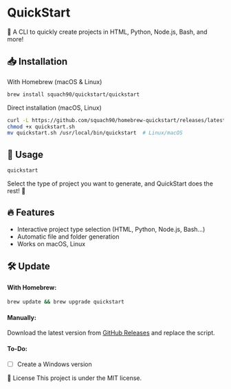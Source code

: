 # QuickStart
🚀 A CLI to quickly create projects in HTML, Python, Node.js, Bash, and more!

## 📥 Installation
With Homebrew (macOS & Linux)
```sh
brew install squach90/quickstart/quickstart
```
Direct installation (macOS, Linux)
```sh
curl -L https://github.com/squach90/homebrew-quickstart/releases/latest/download/QuickStart.sh -o quickstart.sh
chmod +x quickstart.sh
mv quickstart.sh /usr/local/bin/quickstart  # Linux/macOS
```

## 🚀 Usage
```sh
quickstart
```
Select the type of project you want to generate, and QuickStart does the rest! 🎉

## 🔥 Features
- Interactive project type selection (HTML, Python, Node.js, Bash...)
- Automatic file and folder generation
- Works on macOS, Linux

## 🛠 Update
#### With Homebrew:
```sh
brew update && brew upgrade quickstart
```
#### Manually:
Download the latest version from [GitHub Releases](https://github.com/squach90/homebrew-quickstart/releases) and replace the script.

#### To-Do:
- [ ] Create a Windows version

📜 License
This project is under the MIT license. 
